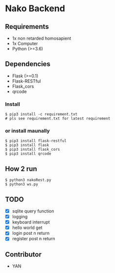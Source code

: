 # Nako Backend
## Requirements
- 1x non retarded homosapient
- 1x Computer
- Python (>=3.6)
## Dependencies
- Flask (>=0.1)
- Flask-RESTful
- Flask_cors
- qrcode
### Install
```
$ pip3 install -c requirement.txt
# pls see requirement.txt for latest requirement
```
### or install maunally
```
$ pip3 install flask-restful
$ pip3 install flask
$ pip3 install flask_cors
$ pip3 install qrcode
```
## How 2 run
```
$ python3 nakoRest.py
$ python3 ws.py
```
## TODO
- [x] sqlite query function
- [x] logging
- [x] keyboard interrupt
- [x] hello world get
- [x] login post n return
- [x] register post n return
## Contributor
- YAN